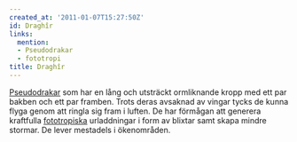 ```yaml
---
created_at: '2011-01-07T15:27:50Z'
id: Draghîr
links:
  mention:
  - Pseudodrakar
  - fototropi
title: Draghîr
---
```


[Pseudodrakar] som har en lång och utsträckt ormliknande kropp med ett par bakben och ett par
framben. Trots deras avsaknad av vingar tycks de kunna flyga genom att ringla sig fram i luften. De
har förmågan att generera kraftfulla [fototropiska] urladdningar i form av blixtar samt skapa mindre
stormar. De lever mestadels i ökenområden.

  [Pseudodrakar]: Pseudodrakar
  [fototropiska]: fototropi
